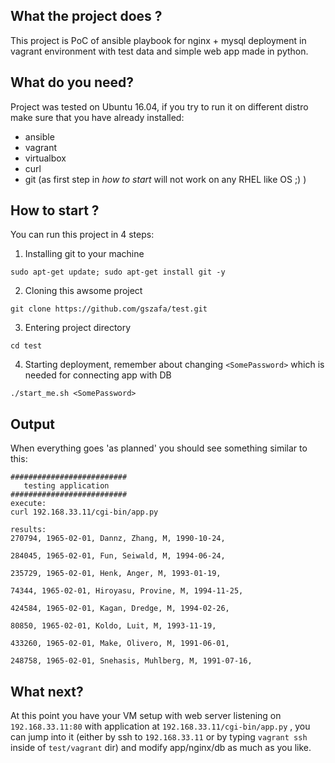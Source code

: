 ## What the project does ?

This project is PoC of ansible playbook for nginx + mysql deployment in vagrant environment with test data and simple web app made in python.

## What do you need?

Project was tested on Ubuntu 16.04, if  you try to run it on different distro make sure that you have already installed:
* ansible
* vagrant
* virtualbox
* curl
* git (as first step in *how to start* will not work on any RHEL like OS ;) )

## How to start ?
You can run this project in 4 steps:

1) Installing git to your machine

`sudo apt-get update; sudo apt-get install git -y `

2) Cloning this awsome project

`git clone https://github.com/gszafa/test.git `

3) Entering project directory

`cd test`

4) Starting deployment, remember about changing `<SomePassword>` which is needed for connecting app with DB

`./start_me.sh <SomePassword>`

## Output

When everything goes 'as planned' you should see something similar to this:
```
##########################
   testing application 
##########################
execute:
curl 192.168.33.11/cgi-bin/app.py

results:
270794, 1965-02-01, Dannz, Zhang, M, 1990-10-24, 

284045, 1965-02-01, Fun, Seiwald, M, 1994-06-24, 

235729, 1965-02-01, Henk, Anger, M, 1993-01-19, 

74344, 1965-02-01, Hiroyasu, Provine, M, 1994-11-25, 

424584, 1965-02-01, Kagan, Dredge, M, 1994-02-26, 

80850, 1965-02-01, Koldo, Luit, M, 1993-11-19, 

433260, 1965-02-01, Make, Olivero, M, 1991-06-01, 

248758, 1965-02-01, Snehasis, Muhlberg, M, 1991-07-16, 
```

## What next?

At this point you have your VM setup with web server listening on `192.168.33.11:80` with application at `192.168.33.11/cgi-bin/app.py` , you can jump into it (either by ssh to `192.168.33.11` or by typing `vagrant ssh` inside of `test/vagrant` dir) and modify app/nginx/db as much as you like.

